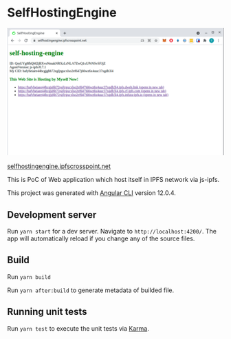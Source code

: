 # SelfHostingEngine
![screenshot of the self-hosting-engine](./screenshot.png)

[selfhostingengine.ipfscrosspoint.net](https://selfhostingengine.ipfscrosspoint.net/)

This is PoC of Web application which host itself in IPFS network via js-ipfs.

This project was generated with [Angular CLI](https://github.com/angular/angular-cli) version 12.0.4.

## Development server

Run `yarn start` for a dev server. Navigate to `http://localhost:4200/`. The app will automatically reload if you change any of the source files.

## Build

Run `yarn build`

Run `yarn after:build` to generate metadata of builded file.

## Running unit tests

Run `yarn test` to execute the unit tests via [Karma](https://karma-runner.github.io).
